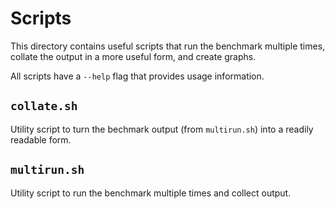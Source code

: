 # Scripts

This directory contains useful scripts that run the benchmark multiple times,
collate the output in a more useful form, and create graphs.

All scripts have a `--help` flag that provides usage information.

## `collate.sh`

Utility script to turn the bechmark output (from `multirun.sh`) into a readily
readable form.

## `multirun.sh`

Utility script to run the benchmark multiple times and collect output.
